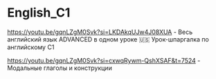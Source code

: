 # English_C1

https://youtu.be/gqnLZgM0Svk?si=LKDAkqUJw4J08XUA - Весь английский язык ADVANCED в одном уроке 🇺🇸 Урок-шпаргалка по английскому С1

https://youtu.be/gqnLZgM0Svk?si=cxwqRywm-QshXSAF&t=7524 - Модальные глаголы и конструкции

